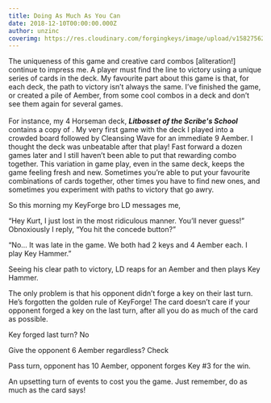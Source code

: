 ```yaml
---
title: Doing As Much As You Can
date: 2018-12-10T00:00:00.000Z
author: unzinc
coverimg: https://res.cloudinary.com/forgingkeys/image/upload/v1582756265/Cover%20Images/001_lq9fcp.png
---
```

The uniqueness of this game and creative card combos \[aliteration!] continue to impress me. A player must find the line to victory using a unique series of cards in the deck. My favourite part about this game is that, for each deck, the path to victory isn’t always the same. I’ve finished the game, or created a pile of Aember, from some cool combos in a deck and don’t see them again for several games. <br/> <br/> For instance, my 4 Horseman deck, ***Litbosset of the Scribe's School*** contains a copy of <Card name="Cleansing Wave"/>. My very first game with the deck I played <Card name="Horseman of Pestilence"/> into a crowded board followed by Cleansing Wave for an immediate 9 Aember. I thought the deck was unbeatable after that play! Fast forward a dozen games later and I still haven’t been able to put that rewarding combo together. This variation in game play, even in the same deck, keeps the game feeling fresh and new. Sometimes you’re able to put your favourite combinations of cards together, other times you have to find new ones, and sometimes you experiment with paths to victory that go awry.  

<DeckList name="Litbosset of the Scribe's School"/>

So this morning my KeyForge bro LD messages me, 

<XCards names="Horseman of Pestilence, Cleansing Wave"/>


“Hey Kurt, I just lost in the most ridiculous manner. You’ll never guess!”
Obnoxiously I reply, “You hit the concede button?”

“No… It was late in the game. We both had 2 keys and 4 Aember each. I play Key Hammer.”
<BigCard name="Key Hammer"/>

Seeing his clear path to victory, LD reaps for an Aember and then plays Key Hammer. 

The only problem is that his opponent didn’t forge a key on their last turn. He’s forgotten the golden rule of KeyForge! The card doesn’t care if your opponent forged a key on the last turn, after all you do as much of the card as possible.


Key forged last turn? No


Give the opponent 6 Aember regardless? Check


Pass turn, opponent has 10 Aember, opponent forges Key #3 for the win. 


An upsetting turn of events to cost you the game. Just remember, do as much as the card says!